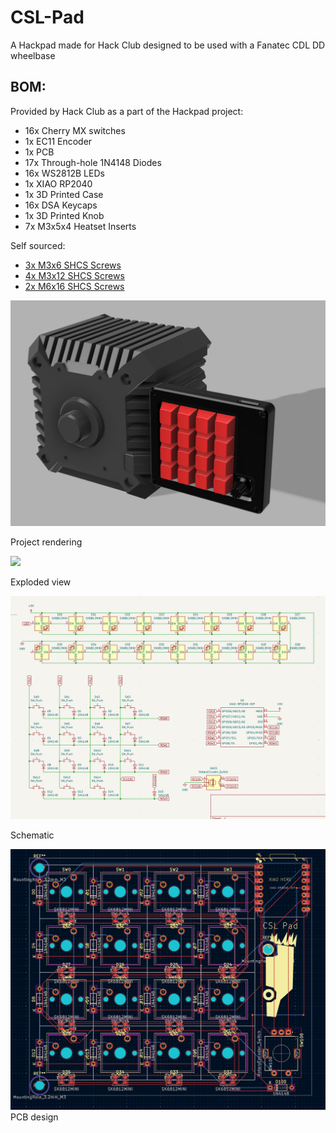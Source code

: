 # CSL-Pad
A Hackpad made for Hack Club designed to be used with a Fanatec CDL DD wheelbase

## BOM:
Provided by Hack Club as a part of the Hackpad project:
 - 16x Cherry MX switches
 - 1x EC11 Encoder
 - 1x PCB
 - 17x Through-hole 1N4148 Diodes
 - 16x WS2812B LEDs
 - 1x XIAO RP2040
 - 1x 3D Printed Case
 - 16x DSA Keycaps
 - 1x 3D Printed Knob
 - 7x M3x5x4 Heatset Inserts
   
 Self sourced:
 - [3x M3x6 SHCS Screws](https://www.amazon.com/BNUOK-120pcs-Stainless-Threads-Spanner/dp/B0DJQG5YLF/ref=sr_1_2_sspa?crid=CRACPU7L2KC4&dib=eyJ2IjoiMSJ9.IMCY_53JHXm5rNDAjyYVu7BtEWK2lbl6ZRTYLSm09dUkGYZqyqbg4onIhqBgKfWZQ-cHt_QhAD7pIcmXD0e7RkiCsK1L7ik_0HRclK3k9YAh37S-kDjcX-T6UeqX8aHC8XLt1hIWsWsg-wUtcOLQgJV2gB70HIx5jwNEVcQPXUe72bSh_2U9xKkuOQbDS-uHjQ2ftxnDxcZOeuSoQw53MJq6Ah_pCiqsAtpXxshg3zI.lzkIw-GMszdDmza4k0AX-ZfpVpUoSKq0ElLhG5Aq70c&dib_tag=se&keywords=m3x6%2Bscrews&qid=1751311357&sprefix=m3x6%2Bscrews%2Caps%2C96&sr=8-2-spons&sp_csd=d2lkZ2V0TmFtZT1zcF9hdGY&th=1)
 - [4x M3x12 SHCS Screws](https://www.amazon.com/BNUOK-120pcs-Stainless-Threads-Spanner/dp/B0DJQG5YLF/ref=sr_1_2_sspa?crid=CRACPU7L2KC4&dib=eyJ2IjoiMSJ9.IMCY_53JHXm5rNDAjyYVu7BtEWK2lbl6ZRTYLSm09dUkGYZqyqbg4onIhqBgKfWZQ-cHt_QhAD7pIcmXD0e7RkiCsK1L7ik_0HRclK3k9YAh37S-kDjcX-T6UeqX8aHC8XLt1hIWsWsg-wUtcOLQgJV2gB70HIx5jwNEVcQPXUe72bSh_2U9xKkuOQbDS-uHjQ2ftxnDxcZOeuSoQw53MJq6Ah_pCiqsAtpXxshg3zI.lzkIw-GMszdDmza4k0AX-ZfpVpUoSKq0ElLhG5Aq70c&dib_tag=se&keywords=m3x6%2Bscrews&qid=1751311357&sprefix=m3x6%2Bscrews%2Caps%2C96&sr=8-2-spons&sp_csd=d2lkZ2V0TmFtZT1zcF9hdGY&th=1)
 - [2x M6x16 SHCS Screws](https://www.amazon.com/Socket-Screws-Bolts-Grade-Threaded/dp/B0BHZTQTK4/ref=sr_1_8?crid=3FZ5JU8CND7SY&dib=eyJ2IjoiMSJ9._3nf3lRPS4-Z1h-GmcgYkykDGhvfTKGtKxUxMjFOxoZFWxgzl28p2iYhYbMx6paz_pvnqEk6o7NZBcpiGU3DyP_gW7RwZxptuaxUwtK26W26_L4cFaLHQYBj31hmVKNRbkiwN98w6wpI3y07jnP388ls9EM1c_5we-SRsVVq3GQvOFSpcqaqd2mWm2Z2fnXbIYk4RHREun1UH-R3yyvpmfJY3gaVss4WYirR8YvSfmM.stwOLhIi8EKcY4arjH6RI3oYIWyppEjICw92XBlwVKw&dib_tag=se&keywords=m6x16+screws&qid=1751311447&sprefix=m6x16+screws%2Caps%2C98&sr=8-8)

<img src="https://github.com/destroyer796/CSL-Pad/blob/main/media/CSLPadFullScene.PNG"/>

Project rendering

<img src="https://github.com/destroyer796/CSL-Pad/blob/main/media/CSL%20Pad%20v3.gif"/>

Exploded view

<img src="https://github.com/destroyer796/CSL-Pad/blob/main/media/CSLPadSchematic.PNG"/>

Schematic

<img src="https://github.com/destroyer796/CSL-Pad/blob/main/media/CSLPadPCB.PNG"/>
PCB design
